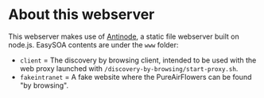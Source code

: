 # About this webserver

This webserver makes use of [Antinode][1], a static file webserver built on node.js. EasySOA contents are under the `www` folder:

* `client` = The discovery by browsing client, intended to be used with the web proxy launched with `/discovery-by-browsing/start-proxy.sh`.
* `fakeintranet` = A fake website where the PureAirFlowers can be found "by browsing".

[1]: https://github.com/mhansen/antinode
